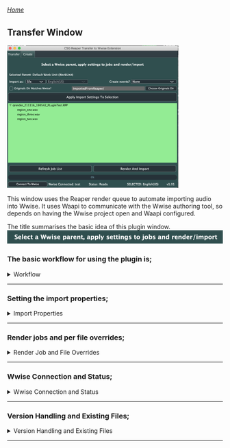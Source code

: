###### [Home](../../index.md)
## Transfer Window

<img src="../../docs/images/PluginWindowMain.png" width="400">

This window uses the Reaper render queue to automate importing audio into Wwise.
It uses Waapi to communicate with the Wwise authoring tool, so depends on having the Wwise project open and Waapi configured.  

The title summarises the basic idea of this plugin window.  
<img src="../../docs/images/transfertitle.png" width="800"> <br />

### The basic workflow for using the plugin is;
<details>
  <summary> Workflow </summary>
<br />
  1. In Reaper, instead of directly rendering your audio files, add them to the render queue <br />
  <img src="../../docs/images/renderqueue.png" width="400"> <br />
  <br />
  2. The plugin will show the render job and the resulting files in the main window <br />
  <img src="../../docs/images/transferjobs.png" width="400"> <br />
  <br />
  3. The top section of the plugin is where you set and apply the import properties for the render queue jobs <br />
  <img src="../../docs/images/transferproperties.png" width="400"> <br />
  <br />
  4. Once you have set the properties, ensure you have the desired parent selected in Wwise, then select the desired job and hit Apply <br />
  <img src="../../docs/images/transferapplied.png" width="400"> <br />
  <br />
  5. Once all jobs have their import properties set, you are ready to Render and Import <br />
  <img src="../../docs/images/transferbuttons.png" width="400"> <br />
  This will start Reaper rendering, and when the render is finished the plugin will import the resulting files into Wwise using the import settings <br />

</details>

****

### Setting the import properties;
<details>
  <summary> Import Properties </summary>
  <br />
  <strong> - At the top of the window, the plugin will show the currently selected Wwise object. </strong> <br />
  This will update when the selection changes in Wwise. <br />
  <img src="../../docs/images/transferselectedparent.png" width="400"> <br />
  <br />
 - <strong>Choose to import the audio files as sound fx, voice or music tracks. When voice is selected a project language drop-down is enabled </strong> <br />
  <img src="../../docs/images/transferimportas.png" width="400"> <br />
  <br />
 - <strong>Choose to create events for the imported items </strong> <br />
    Play@Children will create a Play event for each audio file in the list when it is imported <br />
    Play@Parent will create a Play event for the parent object of the imported files. For example, if you are importing variations into a random container <br />
  <img src="../../docs/images/transferevents.png" width="400"> <br />
  <br />  
 - <strong>Choose the location in Originals to copy the audio files into </strong> <br />
  Originals dir matches Wwise - This will create a folder structure matching the Actor-Mixer structure where the audio is imported (can result is fairly deep nesting as it mirrors the AM structure fully) <br />
  Otherwise the user can either enter the text path, relative to the SFX/Voices root, or use the system directory selector <br />
  <img src="../../docs/images/transferoriginals.png" width="800"> <br />
  <br /> 
 -<strong> Refresh the list of render jobs and files in the plugin window </strong> <br />
  <img src="../../docs/images/transferrefreshjob.png" width="400"> <br />
  <br />
 -<strong> The status bar shows and errors, as well as the current Wwise connection. </strong> <br />
  There is also a button to refresh the connection to Wwise in cases where the plugin was open without Wwise open, or the Wwise tool was closed while the plugin was in use. <br />
  <img src="../../docs/images/transferconnectionstatus.png" width="400"> <br />
  <br />
  
</details>

****

### Render jobs and per file overrides;
<details>
  <summary> Render Job and File Overrides </summary>
  <br />
   -<strong> The central view of the plugin shows the list of jobs in the render queue, and the files that will be created from them </strong> <br />
  The list is automatically populated when the plugin is opened <br />
  <img src="../../docs/images/transferjobs.png" width="400"> <br />
  <br />
  -<strong> If the render queue changes, you can refresh the list of jobs and files with the Refresh button </strong> <br />
  Refreshing the list will clear any applied properties <br />
  <img src="../../docs/images/transferrefreshjob.png" width="400"> <br />
  <br />
   -<strong> Applying properties to the job itself means all the files in that job will use the same properties </strong> <br />
  It is possible to override individual files in the job with different properties by selecting the file instead of the job when applying <br />
  <img src="../../docs/images/transferjoboverride.png" width="400"> <br />
  <br />
  -<strong> It is possible to have multiple jobs in the render queue, and the plugin will display multiple jobs in the list </strong> <br />
  This is useful for cases where you want to export batches of audio with different render settings, or render from multiple projects <br />
  <img src="../../docs/images/transferjobmulti.png" width="400"> <br />
  <br />
  
</details>

****

### Wwise Connection and Status;
<details>
  <summary> Wwise Connection and Status </summary>
  <br />
  -<strong> When the plugin launches, it tries to connect to a Wwise project via Waapi. You must ensure that Waapi is enabled in the Wwise authoring tool </strong> <br />
  Take note of the WAMP port you are using. 8080 is the default for the plugin, but it can be changed in the plugin config file <br />
  <img src="../../docs/images/wwisewaapisetup.png" width="400"> <br />
  <br />
  -<strong> If the plugin has a connection, it will display the status and name of the Wwise project at the bottom</strong> <br />
  If the connection is lost, the Connect To Wwise button allows you to try and re-establish a connection<br />
  <img src="../../docs/images/wwisestatusok.png" width="800"> <br />
  <br />
    -<strong> If the plugin cannot make a connection, it will display a no connection warning</strong> <br />
  The most likely cause of this is a mismatch in the ports being used by Wwise and the plugin<br />
  <img src="../../docs/images/statusnowwise.png" width="800"> <br />
  <br />
</details>

****

### Version Handling and Existing Files;
<details>
  <summary> Version Handling and Existing Files </summary>
    <br />
  -<strong> During import, the plugin will look for already existing sounds in Wwise with matching names, underneath the selected parent </strong> <br />
  If an already existing sound is found, the plugin will just update the wav file<br />
  <img src="../../docs/images/replaceexistingfile.png" width="400"> <br />
  <br />
  -<strong> The plugin can also support versioning, with the use of a pre-defined version token</strong> <br />
  This token is specified in the plugin config file, by default the token is; "_v00".<br />
  The plugin will try to match the token pattern in the audio filename to decide if the file to import is a version<br />
  <img src="../../docs/images/versiontoken.png" width="400"> <br />
  <br />
    -<strong> If the file to import is a Version, it is imported as a new source underneath the existing sound</strong> <br />
  The plugin also updates the work unit xml to set this new source as the Active Source (used) <br />
  <img src="../../docs/images/wwiseversioning.png" width="400"> <br />
  <br />
</details>

****
